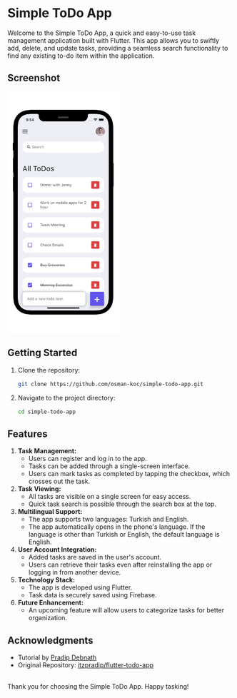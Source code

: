 # Simple ToDo App

Welcome to the Simple ToDo App, a quick and easy-to-use task management application built with Flutter. This app allows you to swiftly add, delete, and update tasks, providing a seamless search functionality to find any existing to-do item within the application.

## Screenshot

<img src="flutter-todo-iphone.png" width="250px"></img>

## Getting Started
1. Clone the repository:
   ```bash
   git clone https://github.com/osman-koc/simple-todo-app.git
3. Navigate to the project directory:
   ```bash
   cd simple-todo-app

## Features
1. **Task Management:**
   - Users can register and log in to the app.
   - Tasks can be added through a single-screen interface.
   - Users can mark tasks as completed by tapping the checkbox, which crosses out the task.
2. **Task Viewing:**
   - All tasks are visible on a single screen for easy access.
   - Quick task search is possible through the search box at the top.
3. **Multilingual Support:**
   - The app supports two languages: Turkish and English.
   - The app automatically opens in the phone's language. If the language is other than Turkish or English, the default language is English.
4. **User Account Integration:**
   - Added tasks are saved in the user's account.
   - Users can retrieve their tasks even after reinstalling the app or logging in from another device.
5. **Technology Stack:**
   - The app is developed using Flutter.
   - Task data is securely saved using Firebase.
6. **Future Enhancement:**
   - An upcoming feature will allow users to categorize tasks for better organization.

## Acknowledgments
- Tutorial by [Pradip Debnath](https://github.com/itzpradip)
- Original Repository: [itzpradip/flutter-todo-app](https://github.com/itzpradip/flutter-todo-app)

<br />
Thank you for choosing the Simple ToDo App. Happy tasking!
